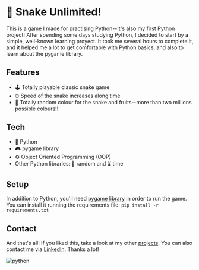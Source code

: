 # 🐍 Snake Unlimited!

This is a game I made for practising Python--It's also my first Python project! After spending some days studying Python, I decided to start by a simple, well-known learning proyect. It took me several hours to complete it, and it helped me a lot to get comfortable with Python basics, and also to learn about the pygame library.


## Features

- 🕹️ Totally playable classic snake game
- ⏰ Speed of the snake increases along time
- 🌈 Totally random colour for the snake and fruits--more than two millions possible colours!!

## Tech

- 🐍 Python
- 🎮 pygame library
- ⚙️ Object Oriented Programming (OOP)
- Other Python libraries: 🎲 random and ⏳ time

## Setup
In addition to Python, you'll need [pygame library][pygame] in order to run the game.
You can install it running the requirements file:
   `pip install -r requirements.txt`


## Contact

And that's all! If you liked this, take a look at my other [projects][github]. You can also contact me via [LinkedIn][linkedin]. Thanks a lot!

![python](https://tse2.mm.bing.net/th?id=OIP.lSlzThfkDMQwBUR5ouE0IgHaEY&pid=Api)

   [pygame]: <https://www.pygame.org/wiki/GettingStarted>
   [github]: <https://github.com/EnriqueTheDog>
   [linkedin]: <https://www.linkedin.com/in/enrique-ortega-full-stack/>
